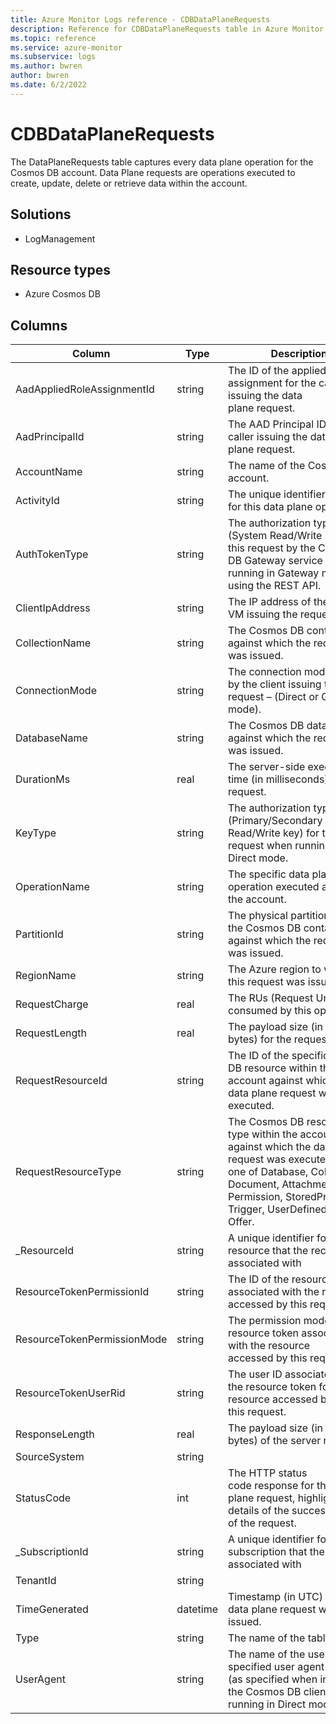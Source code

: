 ```yaml
---
title: Azure Monitor Logs reference - CDBDataPlaneRequests
description: Reference for CDBDataPlaneRequests table in Azure Monitor Logs.
ms.topic: reference
ms.service: azure-monitor
ms.subservice: logs
ms.author: bwren
author: bwren
ms.date: 6/2/2022
---
```


# CDBDataPlaneRequests

 The DataPlaneRequests table captures every data plane operation for the Cosmos DB account. Data Plane requests are operations executed to create, update, delete or retrieve data within the account.

## Solutions

- LogManagement
## Resource types

- Azure Cosmos DB




## Columns

| Column | Type | Description |
| --- | --- | --- |
| AadAppliedRoleAssignmentId | string | The ID of the applied role assignment for the caller issuing the data plane request. |
| AadPrincipalId | string | The AAD Principal ID of the caller issuing the data plane request. |
| AccountName | string | The name of the Cosmos DB account. |
| ActivityId | string | The unique identifier (GUID) for this data plane operation |
| AuthTokenType | string | The authorization type (System Read/Write key) for this request by the Cosmos DB Gateway service when running in Gateway mode or using the REST API. |
| ClientIpAddress | string | The IP address of the client VM issuing the request. |
| CollectionName | string | The Cosmos DB container against which the request was issued. |
| ConnectionMode | string | The connection mode used by the client issuing the request – (Direct or Gateway mode). |
| DatabaseName | string | The Cosmos DB database against which the request was issued. |
| DurationMs | real | The server-side execution time (in milliseconds) for this request. |
| KeyType | string | The authorization type (Primary/Secondary Read/Write key) for this request when running in Direct mode. |
| OperationName | string | The specific data plane operation executed against the account. |
| PartitionId | string | The physical partition ID for the Cosmos DB container against which the request was issued. |
| RegionName | string | The Azure region to which this request was issued. |
| RequestCharge | real | The RUs (Request Units) consumed by this operation. |
| RequestLength | real | The payload size (in bytes) for the request. |
| RequestResourceId | string | The ID of the specific Cosmos DB resource within the account against which the data plane request was executed. |
| RequestResourceType | string | The Cosmos DB resource type within the account against which the data plane request was executed, can be one of Database, Collection, Document, Attachment, User, Permission, StoredProcedure, Trigger, UserDefinedFunction, Offer. |
| _ResourceId | string | A unique identifier for the resource that the record is associated with |
| ResourceTokenPermissionId | string | The ID of the resource token associated with the resource accessed by this request. |
| ResourceTokenPermissionMode | string | The permission mode of the resource token associated with the resource accessed by this request. |
| ResourceTokenUserRid | string | The user ID associated with the resource token for the resource accessed by this request. |
| ResponseLength | real | The payload size (in bytes) of the server response. |
| SourceSystem | string |  |
| StatusCode | int | The HTTP status code response for the data plane request, highlighting details of the success/failure of the request. |
| _SubscriptionId | string | A unique identifier for the subscription that the record is associated with |
| TenantId | string |  |
| TimeGenerated | datetime | Timestamp (in UTC) when the data plane request was issued. |
| Type | string | The name of the table |
| UserAgent | string | The name of the user specified user agent suffix (as specified when initializing the Cosmos DB client) when running in Direct mode. |
